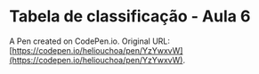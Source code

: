 # Tabela de classificação - Aula 6

A Pen created on CodePen.io. Original URL: [https://codepen.io/heliouchoa/pen/YzYwxvW](https://codepen.io/heliouchoa/pen/YzYwxvW).


